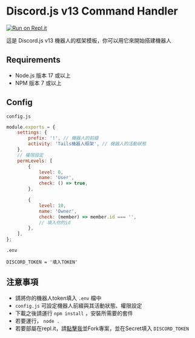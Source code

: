 # Discord.js v13 Command Handler

[![Run on Repl.it](https://replit.com/badge/github/Pikachu_TW/Discordjs-v13-Command-Handler)](https://replit.com/github/PikachuTW/Discord.js-v13-Command-Handler)  

這是 Discord.js v13 機器人的框架模板，你可以用它來開始搭建機器人

## Requirements

* Node.js 版本 17 或以上
* NPM 版本 7 或以上

## Config

`config.js`

```js
module.exports = {
    settings: {
        prefix: '!', // 機器人的前綴
        activity: 'Tails機器人框架', // 機器人的活動狀態
    },
    // 權限設定
    permLevels: [
        {
            level: 0,
            name: 'User',
            check: () => true,
        },

        {
            level: 10,
            name: 'Owner',
            check: (member) => member.id === '',
            // 填入你的id
        },
    ],
};
```

`.env`

```env
DISCORD_TOKEN = '填入TOKEN'
```

## 注意事項

* 請將你的機器人token填入 `.env` 檔中
* `config.js` 可設定機器人前綴與其活動狀態、權限設定
* 下載之後請運行 `npm install` ，安裝所需要的套件
* 若要運行， `node .`
* 若要部屬在repl.it，請[點擊我](https://replit.com/github/PikachuTW/Discord.js-v13-Command-Handler)並Fork專案，並在Secret填入 `DISCORD_TOKEN`
